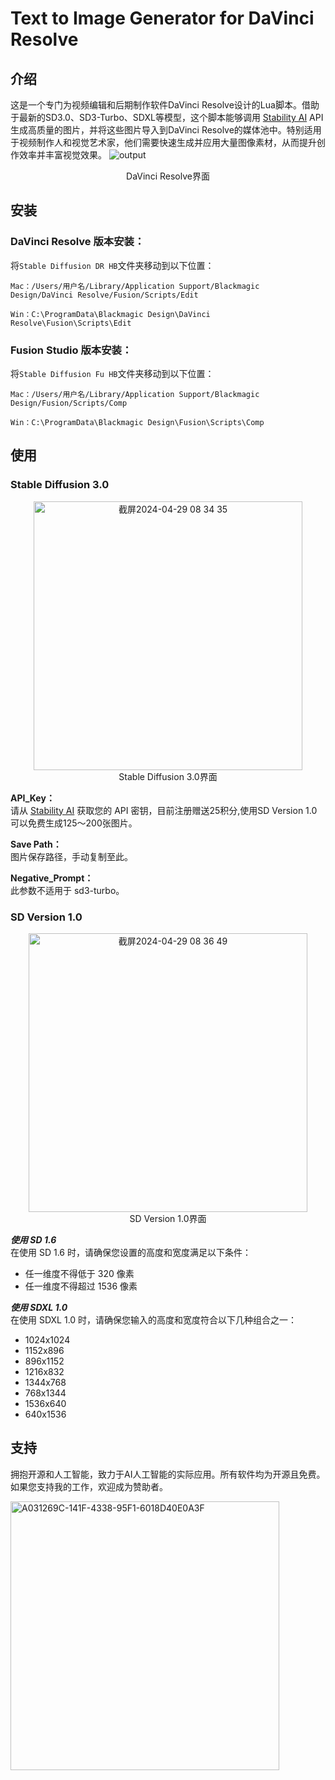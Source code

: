 # Text to Image Generator for DaVinci Resolve

## 介绍
这是一个专门为视频编辑和后期制作软件DaVinci Resolve设计的Lua脚本。借助于最新的SD3.0、SD3-Turbo、SDXL等模型，这个脚本能够调用 [Stability AI](https://stability.ai/) API生成高质量的图片，并将这些图片导入到DaVinci Resolve的媒体池中。特别适用于视频制作人和视觉艺术家，他们需要快速生成并应用大量图像素材，从而提升创作效率并丰富视觉效果。
![output](https://github.com/2445868686/Davinci-Resolve-SD-Text-to-Image/assets/50979290/0c7dd17a-032e-4681-82a3-352a8a6732c2)
<div align="center">
   DaVinci Resolve界面
</div>


## 安装
### DaVinci Resolve 版本安装：

将`Stable Diffusion DR HB`文件夹移动到以下位置：

  `Mac：/Users/用户名/Library/Application Support/Blackmagic Design/DaVinci Resolve/Fusion/Scripts/Edit`
  
  `Win：C:\ProgramData\Blackmagic Design\DaVinci Resolve\Fusion\Scripts\Edit`

###  Fusion Studio 版本安装：
将`Stable Diffusion Fu HB`文件夹移动到以下位置：

  `Mac：/Users/用户名/Library/Application Support/Blackmagic Design/Fusion/Scripts/Comp`
  
  `Win：C:\ProgramData\Blackmagic Design\Fusion\Scripts\Comp`
## 使用
### Stable Diffusion 3.0 
<div align="center">
    <img src="https://github.com/2445868686/Davinci-Resolve-SD-Text-to-Image/assets/50979290/4b0472d8-f2f9-4340-996b-1bbf34edb831" width="430" alt="截屏2024-04-29 08 34 35">
</div>
<div align="center">
   Stable Diffusion 3.0界面
</div>

**API_Key：** <br>
请从  [Stability AI](https://stability.ai/)  获取您的 API 密钥，目前注册赠送25积分,使用SD Version 1.0可以免费生成125～200张图片。 <br>

**Save Path：** <br>
图片保存路径，手动复制至此。 <br>

**Negative_Prompt：** <br>
此参数不适用于 sd3-turbo。 <br>

### SD Version 1.0
<div align="center">
  <img width="446" alt="截屏2024-04-29 08 36 49" src="https://github.com/2445868686/Davinci-Resolve-SD-Text-to-Image/assets/50979290/d8813c31-b8ab-42f8-858c-160497bd14b6">
</div>
<div align="center">
   SD Version 1.0界面
</div>

***使用 SD 1.6***<br>
在使用 SD 1.6 时，请确保您设置的高度和宽度满足以下条件：

- 任一维度不得低于 320 像素
- 任一维度不得超过 1536 像素

***使用 SDXL 1.0***<br>
在使用 SDXL 1.0 时，请确保您输入的高度和宽度符合以下几种组合之一：
- 1024x1024
- 1152x896
- 896x1152
- 1216x832
- 1344x768
- 768x1344
- 1536x640
- 640x1536



## 支持
拥抱开源和人工智能，致力于AI人工智能的实际应用。所有软件均为开源且免费。如果您支持我的工作，欢迎成为赞助者。

<img width="430" alt="A031269C-141F-4338-95F1-6018D40E0A3F" src="https://github.com/2445868686/Davinci-Resolve-SD-Text-to-Image/assets/50979290/a17d3ade-7486-4b3f-9b19-1d2d0c4b6945">
